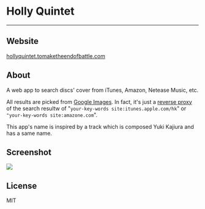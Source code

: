 # Holly Quintet

---

## Website

[hollyquintet.tomaketheendofbattle.com](http://hollyquintet.tomaketheendofbattle.com)

## About

A web app to search discs' cover from iTunes, Amazon, Netease Music, etc.

All results are picked from [Google Images](https://images.google.com). In fact, it's just a [reverse proxy](http://en.wikipedia.org/wiki/Reverse_proxy) of the search resultw of "`your-key-words site:itunes.apple.com/hk`" or `"your-key-words site:amazone.com`".

This app's name is inspired by a track which is composed Yuki Kajiura and has a same name.

## Screenshot

![](http://i.imgur.com/GEt4wzR.gif)

## License

MIT
